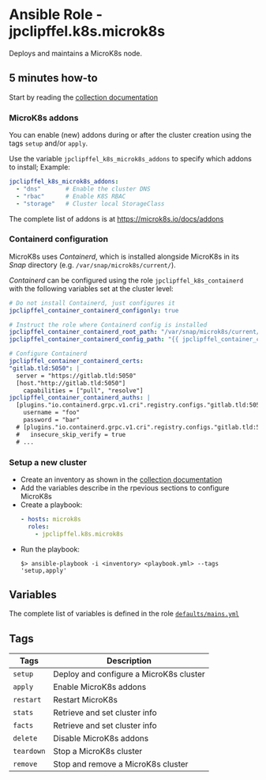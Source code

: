 <!-- vim: set ft=Markdown ts=2 -->

# Ansible Role - jpclipffel.k8s.microk8s

Deploys and maintains a MicroK8s node.

## 5 minutes how-to

Start by reading the [collection documentation](../../README.md)

### MicroK8s addons

You can enable (new) addons during or after the cluster creation using the tags
`setup` and/or `apply`.

Use the variable `jpclipffel_k8s_microk8s_addons` to specify which addons to
install; Example:

```yaml
jpclipffel_k8s_microk8s_addons:
  - "dns"       # Enable the cluster DNS
  - "rbac"      # Enable K8S RBAC
  - "storage"   # Cluster local StorageClass
```

The complete list of addons is at https://microk8s.io/docs/addons

### Containerd configuration

MicroK8s uses _Containerd_, which is installed alongside MicroK8s in its
_Snap_ directory (e.g. `/var/snap/microk8s/current/`).

_Containerd_ can be configured using the role `jpclipffel_k8s_containerd`
with the following variables set at the cluster level:

```yaml
# Do not install Containerd, just configures it
jpclipffel_container_containerd_configonly: true

# Instruct the role where Containerd config is installed
jpclipffel_container_containerd_root_path: "/var/snap/microk8s/current/args"
jpclipffel_container_containerd_config_path: "{{ jpclipffel_container_containerd_root_path }}/containerd-template.toml"

# Configure Containerd
jpclipffel_container_containerd_certs:
"gitlab.tld:5050": |
  server = "https://gitlab.tld:5050"
  [host."http://gitlab.tld:5050"]
    capabilities = ["pull", "resolve"]
jpclipffel_container_containerd_auths: |
  [plugins."io.containerd.grpc.v1.cri".registry.configs."gitlab.tld:5050".auth]
    username = "foo"
    password = "bar"
  # [plugins."io.containerd.grpc.v1.cri".registry.configs."gitlab.tld:5050".tls]
  #   insecure_skip_verify = true
  # ...
```

### Setup a new cluster

* Create an inventory as shown in the [collection documentation](../../README.md)
* Add the variables describe in the rpevious sections to configure MicroK8s
* Create a playbook:
  ```yaml
  - hosts: microk8s
    roles:
      - jpclipffel.k8s.microk8s
  ```
* Run the playbook:
  ```shell
  $> ansible-playbook -i <inventory> <playbook.yml> --tags 'setup,apply'
  ```

## Variables

The complete list of variables is defined in the role [`defaults/mains.yml`](./defaults/main.yml)

## Tags

| Tags       | Description                             |
| ---------- | --------------------------------------- |
| `setup`    | Deploy and configure a MicroK8s cluster |
| `apply`    | Enable MicroK8s addons                  |
| `restart`  | Restart MicroK8s                        |
| `stats`    | Retrieve and set cluster info           |
| `facts`    | Retrieve and set cluster info           |
| `delete`   | Disable MicroK8s addons                 |
| `teardown` | Stop a MicroK8s cluster                 |
| `remove`   | Stop and remove a MicroK8s cluster      |
